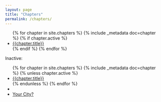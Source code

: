 ```yaml
---
layout: page
title: "Chapters"
permalink: /chapters/
---
```

  <ul class="row">
    {% for chapter in site.chapters %}
      {% include _metadata doc=chapter %}
      {% if chapter.active %}
      <li class="chapter col-xs-12 col-md-6 col-lg-3">
        <a href="{{site.baseurl}}/{{key}}" title="{{chapter.location}}"  {% if chapter.background %}style="background-image: url(/assets/statics/backgrounds/chapters/{{chapter.background}})"{% endif %}>
          {{chapter.title}}
        </a>
      </li>
      {% endif %}
    {% endfor %}
  </ul>
  Inactive:

  <ul class="row">
    {% for chapter in site.chapters %}
      {% include _metadata doc=chapter %}
      {% unless chapter.active %}
      <li class="chapter col-xs-6 col-md-3 col-lg-2">
        <a href="{{site.baseurl}}/{{key}}" title="{{chapter.location}}"  {% if chapter.background %}style="background-image: url(/assets/statics/backgrounds/chapters/{{chapter.background}})"{% endif %}>
          {{chapter.title}}
        </a>
      </li>
      {% endunless %}
    {% endfor %}
    <li>&nbsp;</li>
    <li>
      <a href="{{site.baseurl}}handbooks/city-blueprint.html">Your City?</a>
    </li>
  </ul>